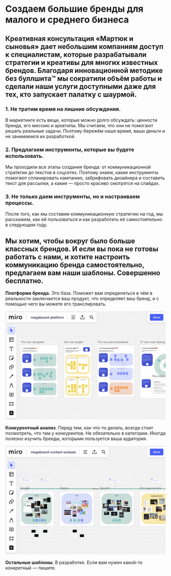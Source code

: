 # Создаем большие бренды для малого и среднего бизнеса

## Креативная консультация «Мартюк и сыновья» дает небольшим компаниям доступ к специалистам, которые разрабатывали стратегии и креативы для многих известных брендов. Благодаря инновационной методике без буллшита™ мы сократили объём работы и сделали наши услуги доступными даже для тех, кто запускает палатку с шаурмой.


### 1. Не тратим время на лишние обсуждения.

В маркетинге есть вещи, которые можно долго обсуждать: ценности бренда, его миссию и архетипы. Мы считаем, что они не помогают решать реальные задачи. Поэтому бережём наше время, ваши деньги и не занимаемся их разработкой.

### 2. Предлагаем инструменты, которые вы будете использовать.

Мы проходили все этапы создания бренда: от коммуникационной стратегии до текстов в соцсетях. Поэтому знаем, какие инструменты помогают спланировать кампанию, забрифовать дизайнера и составить текст для рассылки, а какие — просто красиво смотрятся на слайдах.

### 3. Не только даем инструменты, но и настраиваем процессы.

После того, как мы составим коммуникационную стратегию на год, мы расскажем, как ей пользоваться и как разработать её самостоятельно в следующем году.

## Мы хотим, чтобы вокруг было больше классных брендов. И если вы пока не готовы работать с нами, и хотите настроить коммуникацию бренда самостоятельно, предлагаем вам наши шаблоны. Совершенно бесплатно.

__Платформа бренда.__ Это база. Поможет вам определиться в чём в реальности заключается ваш продукт, что определяет ваш бренд, и с помощью чего вы можете его транслировать.

![Шаблон платформы бренда](/../../img/megaboard-1.png)

__Конкурентный анализ__. Перед тем, как что-то делать, всегда стоит посмотреть, что там у конкурентов. Не обязательно в категории. Иногда полезно изучить бренды, которыми пользуется ваша аудитория.

![Шаблон конкурентного анализа](/../../img/megaboard-2.png)

__Остальные шаблоны__. В разработке. Если вам нужен какой-то конкретный — пишите.